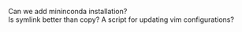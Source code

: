 Can we add mininconda installation?  
Is symlink better than copy? 
A script for updating vim configurations?
